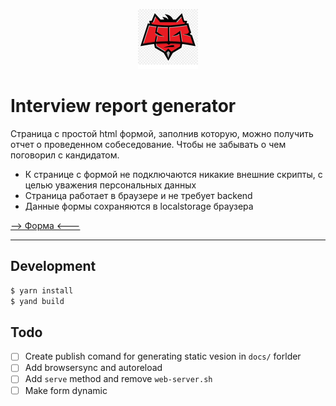 <p align="center">
  <img width="96" height="96" src="https://github.com/Rpsl/interview-report-generator/blob/master/assets/favicon.ico/android-icon-192x192.png?raw=true">
</p>

# Interview report generator

Страница с простой html формой, заполнив которую, можно получить отчет о проведенном собеседование. Чтобы не забывать о чем поговорил с кандидатом.

  - К странице с формой не подключаются никакие внешние скрипты, с целью уважения персональных данных
  - Страница работает в браузере и не требует backend
  - Данные формы сохраняются в localstorage браузера


[--> Форма <---](https://rpsl.github.io/interview-report-generator/)

---

## Development

```javascript
$ yarn install
$ yand build
```

## Todo

- [ ] Create publish comand for generating static vesion in `docs/` forlder
- [ ] Add browsersync and autoreload
- [ ] Add `serve` method and remove `web-server.sh`
- [ ] Make form dynamic